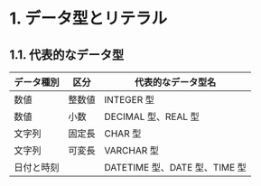 # 1. データ型とリテラル

## 1.1. 代表的なデータ型

| データ種別 | 区分   | 代表的なデータ型名            |
| ---------- | ------ | ----------------------------- |
| 数値       | 整数値 | INTEGER 型                    |
| 数値       | 小数   | DECIMAL 型、REAL 型           |
| 文字列     | 固定長 | CHAR 型                       |
| 文字列     | 可変長 | VARCHAR 型                    |
| 日付と時刻 |        | DATETIME 型、DATE 型、TIME 型 |
